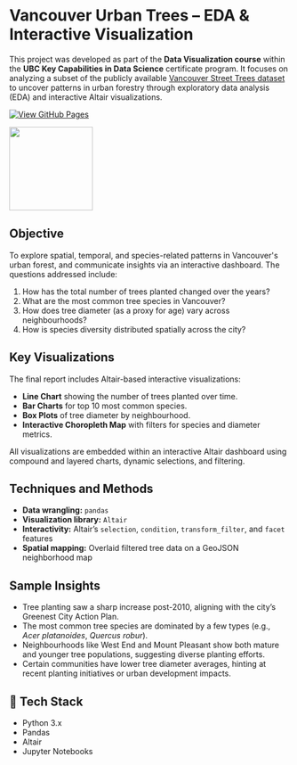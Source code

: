 # Vancouver Urban Trees – EDA & Interactive Visualization

This project was developed as part of the **Data Visualization course** within the **UBC Key Capabilities in Data Science** certificate program. It focuses on analyzing a subset of the publicly available [Vancouver Street Trees dataset](https://opendata.vancouver.ca/explore/dataset/public-trees/information/) to uncover patterns in urban forestry through exploratory data analysis (EDA) and interactive Altair visualizations.

[![View GitHub Pages](https://img.shields.io/badge/View-Project%20Report-green)](https://nadimkhn.github.io/van-trees/)

<a href="https://nadimkhn.github.io/van-trees/">
  <img src="https://img.shields.io/badge/View-Project%20Report-green" width="150"/>
</a>

## Objective

To explore spatial, temporal, and species-related patterns in Vancouver's urban forest, and communicate insights via an interactive dashboard. The questions addressed include:

1. How has the total number of trees planted changed over the years?
2. What are the most common tree species in Vancouver?
3. How does tree diameter (as a proxy for age) vary across neighbourhoods?
4. How is species diversity distributed spatially across the city?

## Key Visualizations

The final report includes Altair-based interactive visualizations:

- **Line Chart** showing the number of trees planted over time.
- **Bar Charts** for top 10 most common species.
- **Box Plots** of tree diameter by neighbourhood.
- **Interactive Choropleth Map** with filters for species and diameter metrics.

All visualizations are embedded within an interactive Altair dashboard using compound and layered charts, dynamic selections, and filtering.

## Techniques and Methods

- **Data wrangling:** `pandas`
- **Visualization library:** `Altair`
- **Interactivity:** Altair’s `selection`, `condition`, `transform_filter`, and `facet` features
- **Spatial mapping:** Overlaid filtered tree data on a GeoJSON neighborhood map

## Sample Insights

- Tree planting saw a sharp increase post-2010, aligning with the city’s Greenest City Action Plan.
- The most common tree species are dominated by a few types (e.g., *Acer platanoides*, *Quercus robur*).
- Neighbourhoods like West End and Mount Pleasant show both mature and younger tree populations, suggesting diverse planting efforts.
- Certain communities have lower tree diameter averages, hinting at recent planting initiatives or urban development impacts.

## 🔧 Tech Stack

- Python 3.x
- Pandas
- Altair
- Jupyter Notebooks
